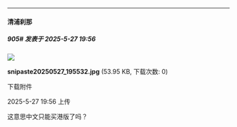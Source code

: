 ﻿
*****

####  清浦刹那  
##### 905#       发表于 2025-5-27 19:56

<img src="https://img.stage1st.com/forum/202505/27/195600ddz468986dwd624q.jpg" referrerpolicy="no-referrer">

<strong>snipaste20250527_195532.jpg</strong> (53.95 KB, 下载次数: 0)

下载附件

2025-5-27 19:56 上传

这意思中文只能买港版了吗？

